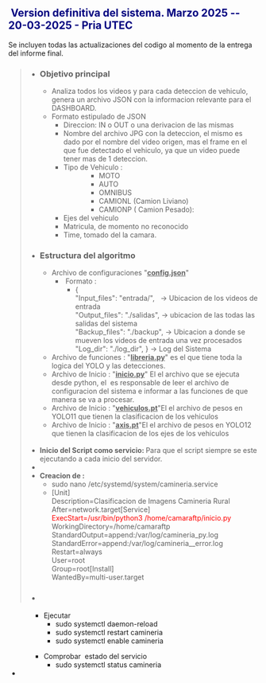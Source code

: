 <!-- ####### HEY, I AM THE SOURCE EDITOR! #########-->
<h2><span style="color: #000080;"><strong>&nbsp;Version definitiva del sistema. Marzo 2025 -- 20-03-2025 - Pria UTEC</strong></span></h2>
<p>Se incluyen todas las actualizaciones del codigo al momento de la entrega del informe final.</p>
<blockquote>
<ul>
<li>
<h3><strong>Objetivo principal</strong></h3>
<ul>
<li>Analiza todos los videos y para cada deteccion de vehiculo, genera un archivo JSON con la informacion relevante para el DASHBOARD.</li>
<li>Formato estipulado de JSON
<ul>
<li>Direccion: IN o OUT o una derivacion de las mismas</li>
<li>Nombre del archivo JPG con la deteccion, el mismo es dado por el nombre del video origen, mas el frame en el que fue detectado el vehiculo, ya que un video puede tener mas de 1 deteccion.</li>
<li>Tipo de Vehiculo : <br />
<ul>
<li style="list-style-type: none;">
<ul>
<li style="list-style-type: none;">
<ul>
<li>MOTO</li>
<li>AUTO</li>
<li>OMNIBUS</li>
<li>CAMIONL (Camion Liviano)</li>
<li>CAMIONP ( Camion Pesado):</li>
</ul>
</li>
</ul>
</li>
</ul>
</li>
<li>Ejes del vehiculo</li>
<li>Matricula, de momento no reconocido</li>
<li>Time, tomado del la camara.</li>
</ul>
</li>
</ul>
</li>
<li>
<h3><strong>Estructura del algoritmo</strong></h3>
<ul>
<li>Archivo de configuraciones "<span style="text-decoration: underline;"><strong>config.json</strong></span>"
<ul>
<li>&nbsp;Formato : <br />
<ul>
<li>{<br />"Input_files": "entrada/",&nbsp;&nbsp; -&gt; Ubicacion de los videos de entrada<br />"Output_files": "./salidas", -&gt; ubicacion de las todas las salidas del sistema<br />"Backup_files": "./backup", -&gt; Ubicacion a donde se mueven los videos de entrada una vez procesados<br />"Log_dir": "./log_dir", } -&gt; Log del Sistema</li>
</ul>
</li>
</ul>
</li>
<li>Archivo de funciones : "<strong><span style="text-decoration: underline;">libreria.py</span></strong>" es el que tiene toda la logica del YOLO y las detecciones.</li>
<li>Archivo de Inicio : "<span style="text-decoration: underline;"><strong>inicio.py</strong></span>" El el archivo que se ejecuta desde python, el&nbsp; es responsable de leer el archivo de configuracion del sistema e informar a las funciones de que manera se va a procesar.</li>
<li>Archivo de Inicio : "<span style="text-decoration: underline;"><strong>vehiculos.pt</strong></span>"El el archivo de pesos en YOLO11 que tienen la clasificacion de los vehiculos</li>
<li>Archivo de Inicio : "<span style="text-decoration: underline;"><strong>axis.pt</strong></span>"El el archivo de pesos en YOLO12 que tienen la clasificacion de los ejes de los vehiculos<br /><br /></li>
</ul>
</li>
<li><strong>Inicio del Script como servicio: </strong>Para que el script siempre se este ejecutando a cada inicio del servidor.</li>
<li>&nbsp;</li>
<li><strong>Creacion de :</strong>
<ul>
<li>sudo nano /etc/systemd/system/camineria.service</li>
<li>[Unit]<br />Description=Clasificacion de Imagens Camineria Rural<br />After=network.target[Service]<br /><span style="color: #ff0000;">ExecStart=/usr/bin/python3 /home/camaraftp/inicio.py</span><br />WorkingDirectory=/home/camaraftp<br />StandardOutput=append:/var/log/camineria_py.log<br />StandardError=append:/var/log/camineria__error.log<br />Restart=always<br />User=root<br />Group=root[Install]<br />WantedBy=multi-user.target</li>
</ul>
</li>
<li>
<h3>&nbsp;</h3>
</li>
</ul>
</blockquote>
<ul>
<li style="list-style-type: none;">
<ul>
<li style="list-style-type: none;">
<ul>
<li>Ejecutar
<ul>
<li>sudo systemctl daemon-reload</li>
<li>sudo systemctl restart camineria</li>
<li>sudo systemctl enable camineria</li>
</ul>
</li>
</ul>
</li>
</ul>
</li>
</ul>
<ul>
<li style="list-style-type: none;">
<ul>
<li style="list-style-type: none;">
<ul>
<li>Comprobar&nbsp; estado del servicio
<ul>
<li>sudo systemctl status camineria</li>
</ul>
</li>
</ul>
</li>
</ul>
</li>
<li>&nbsp;</li>
</ul>
